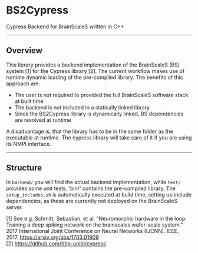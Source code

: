 # BS2Cypress
Cypress Backend for BrainScaleS written in C++

_______
## Overview
This library provides a backend implementation of the BrainScaleS (BS) system [1] for the Cypress library [2]. The current workflow makes use of runtime dynamic loading of the pre-compiled library. The benefits of this approach are: 

 * The user is not required to provided the full BrainScaleS software stack at built time
 * The backend is not included in a statically linked library
 * Since the BS2Cypress library is dynamically linked, BS dependencies are resolved at runtime

A disadvantage is, that the library has to be in the same folder as the executable at runtime. The cypress library will take care of it if you are using its NMPI interface.

_______
## Structure

In `backend/` you will find the actual backend implementation, while `test/` provides some unit tests. 'bin/' contains the pre-compiled library.
The `setup_includes.sh` is automatically executed at build time, setting up include dependencies, as these are currently not deployed on the BrainScaleS server. 




[1] See e.g. Schmitt, Sebastian, et al. "Neuromorphic hardware in the loop: Training a deep spiking network on the brainscales wafer-scale system." 2017 International Joint Conference on Neural Networks (IJCNN). IEEE, 2017. https://arxiv.org/abs/1703.01909  
[2] https://github.com/hbp-unibi/cypress
